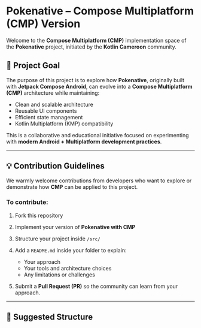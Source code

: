 # Pokenative – Compose Multiplatform (CMP) Version

Welcome to the **Compose Multiplatform (CMP)** implementation space of the **Pokenative** project, initiated by the **Kotlin Cameroon** community.

## 📍 Project Goal

The purpose of this project is to explore how **Pokenative**, originally built with **Jetpack Compose Android**, can evolve into a **Compose Multiplatform (CMP)** architecture while maintaining:
- Clean and scalable architecture
- Reusable UI components
- Efficient state management
- Kotlin Multiplatform (KMP) compatibility

This is a collaborative and educational initiative focused on experimenting with **modern Android + Multiplatform development practices**.

---

## 💡 Contribution Guidelines

We warmly welcome contributions from developers who want to explore or demonstrate how **CMP** can be applied to this project.

### To contribute:
1. Fork this repository
2. Implement your version of **Pokenative with CMP**
3. Structure your project inside `/src/`
4. Add a `README.md` inside your folder to explain:
   - Your approach
   - Your tools and architecture choices
   - Any limitations or challenges

5. Submit a **Pull Request (PR)** so the community can learn from your approach.

---

## 📁 Suggested Structure

